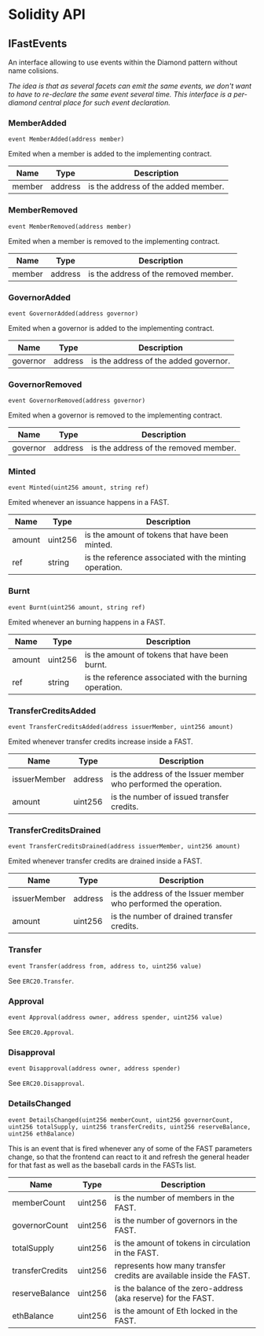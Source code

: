 # Solidity API

## IFastEvents

An interface allowing to use events within the Diamond pattern without name colisions.

_The idea is that as several facets can emit the same events, we don't want to have to re-declare
the same event several time. This interface is a per-diamond central place for such event declaration._

### MemberAdded

```solidity
event MemberAdded(address member)
```

Emited when a member is added to the implementing contract.

| Name | Type | Description |
| ---- | ---- | ----------- |
| member | address | is the address of the added member. |

### MemberRemoved

```solidity
event MemberRemoved(address member)
```

Emited when a member is removed to the implementing contract.

| Name | Type | Description |
| ---- | ---- | ----------- |
| member | address | is the address of the removed member. |

### GovernorAdded

```solidity
event GovernorAdded(address governor)
```

Emited when a governor is added to the implementing contract.

| Name | Type | Description |
| ---- | ---- | ----------- |
| governor | address | is the address of the added governor. |

### GovernorRemoved

```solidity
event GovernorRemoved(address governor)
```

Emited when a governor is removed to the implementing contract.

| Name | Type | Description |
| ---- | ---- | ----------- |
| governor | address | is the address of the removed member. |

### Minted

```solidity
event Minted(uint256 amount, string ref)
```

Emited whenever an issuance happens in a FAST.

| Name | Type | Description |
| ---- | ---- | ----------- |
| amount | uint256 | is the amount of tokens that have been minted. |
| ref | string | is the reference associated with the minting operation. |

### Burnt

```solidity
event Burnt(uint256 amount, string ref)
```

Emited whenever an burning happens in a FAST.

| Name | Type | Description |
| ---- | ---- | ----------- |
| amount | uint256 | is the amount of tokens that have been burnt. |
| ref | string | is the reference associated with the burning operation. |

### TransferCreditsAdded

```solidity
event TransferCreditsAdded(address issuerMember, uint256 amount)
```

Emited whenever transfer credits increase inside a FAST.

| Name | Type | Description |
| ---- | ---- | ----------- |
| issuerMember | address | is the address of the Issuer member who performed the operation. |
| amount | uint256 | is the number of issued transfer credits. |

### TransferCreditsDrained

```solidity
event TransferCreditsDrained(address issuerMember, uint256 amount)
```

Emited whenever transfer credits are drained inside a FAST.

| Name | Type | Description |
| ---- | ---- | ----------- |
| issuerMember | address | is the address of the Issuer member who performed the operation. |
| amount | uint256 | is the number of drained transfer credits. |

### Transfer

```solidity
event Transfer(address from, address to, uint256 value)
```

See `ERC20.Transfer`.

### Approval

```solidity
event Approval(address owner, address spender, uint256 value)
```

See `ERC20.Approval`.

### Disapproval

```solidity
event Disapproval(address owner, address spender)
```

See `ERC20.Disapproval`.

### DetailsChanged

```solidity
event DetailsChanged(uint256 memberCount, uint256 governorCount, uint256 totalSupply, uint256 transferCredits, uint256 reserveBalance, uint256 ethBalance)
```

This is an event that is fired whenever any of some of the FAST parameters
change, so that the frontend can react to it and refresh the general header
for that fast as well as the baseball cards in the FASTs list.

| Name | Type | Description |
| ---- | ---- | ----------- |
| memberCount | uint256 | is the number of members in the FAST. |
| governorCount | uint256 | is the number of governors in the FAST. |
| totalSupply | uint256 | is the amount of tokens in circulation in the FAST. |
| transferCredits | uint256 | represents how many transfer credits are available inside the FAST. |
| reserveBalance | uint256 | is the balance of the zero-address (aka reserve) for the FAST. |
| ethBalance | uint256 | is the amount of Eth locked in the FAST. |

